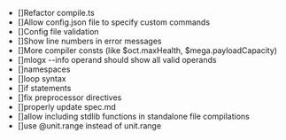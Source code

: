 * []Refactor compile.ts
* []Allow config.json file to specify custom commands
* []Config file validation
* []Show line numbers in error messages
* []More compiler consts (like $oct.maxHealth, $mega.payloadCapacity)
* []mlogx --info operand should show all valid operands
* []namespaces
* []loop syntax
* []if statements
* []fix preprocessor directives
* []properly update spec.md
* []allow including stdlib functions in standalone file compilations
* []use @unit.range instead of unit.range